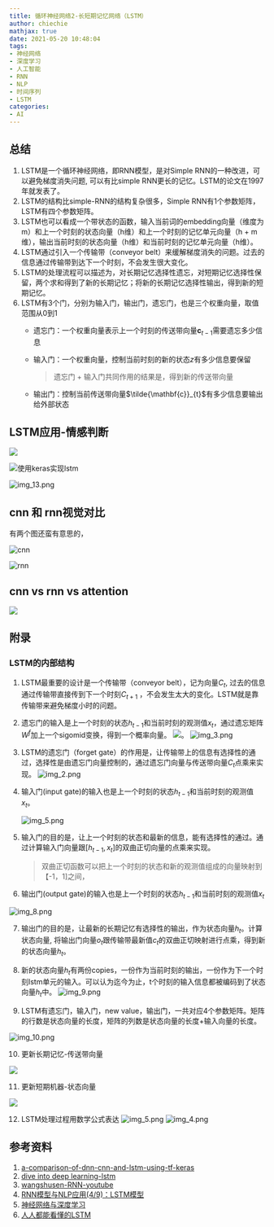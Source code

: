 ```yaml
---
title: 循环神经网络2-长短期记忆网络（LSTM）
author: chiechie
mathjax: true
date: 2021-05-20 10:48:04
tags:
- 神经网络
- 深度学习
- 人工智能
- RNN
- NLP
- 时间序列
- LSTM
categories:
- AI
---
```


## 总结

1. LSTM是一个循环神经网络，即RNN模型，是对Simple RNN的一种改进，可以避免梯度消失问题, 可以有比simple RNN更长的记忆。LSTM的论文在1997年就发表了。
2. LSTM的结构比simple-RNN的结构复杂很多，Simple RNN有1个参数矩阵，LSTM有四个参数矩阵。
3. LSTM也可以看成一个带状态的函数，输入当前词的embedding向量（维度为m）和上一个时刻的状态向量（h维）和上一个时刻的记忆单元向量（h + m 维），输出当前时刻的状态向量（h维）和当前时刻的记忆单元向量（h维）。
4. LSTM通过引入一个传输带（conveyor belt）来缓解梯度消失的问题。过去的信息通过传输带到达下一个时刻，不会发生很大变化。
5. LSTM的处理流程可以描述为，对长期记忆选择性遗忘，对短期记忆选择性保留，两个求和得到了新的长期记忆；将新的长期记忆选择性输出，得到新的短期记忆。
6. LSTM有3个门，分别为输入门，输出门，遗忘门，也是三个权重向量，取值范围从0到1
   - 遗忘门：一个权重向量表示上一个时刻的传送带向量$\mathbf{c}_{t-1}$需要遗忘多少信息
   - 输入门：一个权重向量，控制当前时刻的新的状态$z$有多少信息要保留
     
      > 遗忘门 + 输入门共同作用的结果是，得到新的传送带向量
     
   - 输出门：控制当前传送带向量$\tilde{\mathbf{c}}_{t}$有多少信息要输出给外部状态

## LSTM应用-情感判断

![](./img_3.png)

![使用keras实现lstm](./image_1212.png)

![img_13.png](./image_1213.png)


## cnn 和 rnn视觉对比

有两个图还蛮有意思的，

![cnn](https://miro.medium.com/max/3058/1*W34PwVsbTm_3EbJozaWWdA.jpeg)

![rnn](https://firebasestorage.googleapis.com/v0/b/firescript-577a2.appspot.com/o/imgs%2Fapp%2Frf_learning%2FoIsH5iVKwV.png?alt=media&token=05e8189e-dd5f-4781-910c-a46bb9fa4eaf)


## cnn vs rnn vs attention

 ![](https://firebasestorage.googleapis.com/v0/b/firescript-577a2.appspot.com/o/imgs%2Fapp%2Frf_learning%2F_n2z_XQqI2.png?alt=media&token=facfccac-e8ac-4895-a84c-7add43cd165a)


## 附录

### LSTM的内部结构

1. LSTM最重要的设计是一个传输带（conveyor belt），记为向量$C_t$, 过去的信息通过传输带直接传到下一个时刻$C_{t+1}$ ，不会发生太大的变化。LSTM就是靠传输带来避免梯度小时的问题。
2. 遗忘门的输入是上一个时刻的状态$h_{t-1}$和当前时刻的观测值$x_t$，通过遗忘矩阵$W^f$加上一个sigomid变换，得到一个概率向量。
![](./lstm.png)。
![img_3.png](image_123.png)

3. LSTM的遗忘门（forget gate）的作用是，让传输带上的信息有选择性的通过，选择性是由遗忘门向量控制的，通过遗忘门向量与传送带向量$C_t$点乘来实现。
![img_2.png](image_122.png)
4. 输入门(input gate)的输入也是上一个时刻的状态$h_{t-1}$和当前时刻的观测值$x_t$。


   ![img_5.png](image_125.png)

5. 输入门的目的是，让上一个时刻的状态和最新的信息，能有选择性的通过。通过计算输入门向量跟$[h_{t-1}, x_{t}]$的双曲正切向量的点乘来实现。
   
   > 双曲正切函数可以把上一个时刻的状态和新的观测值组成的向量映射到【-1，1]之间，
   
6. 输出门(output gate)的输入也是上一个时刻的状态$h_{t-1}$和当前时刻的观测值$x_t$

![img_8.png](image_128.png)
   
7. 输出门的目的是，让最新的长期记忆有选择性的输出，作为状态向量$h_t$。计算状态向量, 将输出门向量$o_t$跟传输带最新值$c_t$的双曲正切映射进行点乘，得到新的状态向量$h_t$。
8. 新的状态向量$h_t$有两份copies，一份作为当前时刻的输出，一份作为下一个时刻lstm单元的输入。可以认为迄今为止，t个时刻的输入信息都被编码到了状态向量$h_t$中。
![img_9.png](image_129.png)
   
9. LSTM有遗忘门，输入门，new value，输出门，一共对应4个参数矩阵。矩阵的行数是状态向量的长度，矩阵的列数是状态向量的长度+输入向量的长度。

![img_10.png](./image_1210.png)

10. 更新长期记忆-传送带向量

![](./img_1.png)

11. 更新短期机器-状态向量

![](./img_2.png)

12. LSTM处理过程用数学公式表达
![img_5.png](img_5.png)
![img_4.png](img_4.png)


## 参考资料
1. [a-comparison-of-dnn-cnn-and-lstm-using-tf-keras](https://towardsdatascience.com/a-comparison-of-dnn-cnn-and-lstm-using-tf-keras-2191f8c77bbe)
2. [dive into deep learning-lstm](https://zh.d2l.ai/chapter_recurrent-neural-networks/lstm.html)
3. [wangshusen-RNN-youtube](https://www.youtube.com/watch?v=Cc4ENs6BHQw&list=PLvOO0btloRnuTUGN4XqO85eKPeFSZsEqK&index=3)
4. [RNN模型与NLP应用(4/9)：LSTM模型](https://github.com/wangshusen/DeepLearning)
5. [神经网络与深度学习](https://nndl.github.io/nndl-book.pdf)
6. [人人都能看懂的LSTM](https://zhuanlan.zhihu.com/p/32085405)